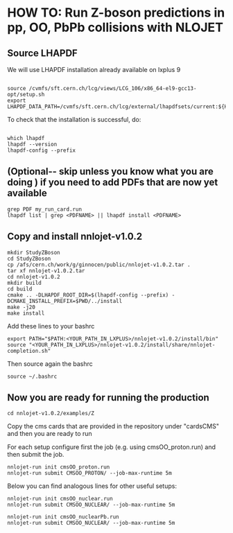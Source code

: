 # HOW TO: Run Z-boson predictions in pp, OO, PbPb collisions with NLOJET

## Source LHAPDF

We will use LHAPDF installation already available on lxplus 9
```

source /cvmfs/sft.cern.ch/lcg/views/LCG_106/x86_64-el9-gcc13-opt/setup.sh
export LHAPDF_DATA_PATH=/cvmfs/sft.cern.ch/lcg/external/lhapdfsets/current:${HOME}/.local/share/LHAPDF
```
To check that the installation is successful, do:

```

which lhapdf
lhapdf --version
lhapdf-config --prefix

```

## (Optional-- skip unless you know what you are doing ) if you need to add PDFs that are now yet available 
```
grep PDF my_run_card.run
lhapdf list | grep <PDFNAME> || lhapdf install <PDFNAME>

```

## Copy and install nnlojet-v1.0.2 

```
mkdir StudyZBoson
cd StudyZBoson
cp /afs/cern.ch/work/g/ginnocen/public/nnlojet-v1.0.2.tar .
tar xf nnlojet-v1.0.2.tar
cd nnlojet-v1.0.2
mkdir build
cd build
cmake .. -DLHAPDF_ROOT_DIR=$(lhapdf-config --prefix) -DCMAKE_INSTALL_PREFIX=$PWD/../install
make -j20 
make install 
```

Add these lines to your bashrc 

```
export PATH="$PATH:<YOUR_PATH_IN_LXPLUS>/nnlojet-v1.0.2/install/bin"
source "<YOUR_PATH_IN_LXPLUS>/nnlojet-v1.0.2/install/share/nnlojet-completion.sh"

```

Then source again the bashrc 

```
source ~/.bashrc 
```

## Now you are ready for running the production

```
cd nnlojet-v1.0.2/examples/Z
```

Copy the cms cards that are provided in the repository under "cardsCMS"
and then you are ready to run 

For each setup configure first the job (e.g. using cmsOO_proton.run)
and then submit the job. 

```
nnlojet-run init cmsOO_proton.run
nnlojet-run submit CMSOO_PROTON/ --job-max-runtime 5m
```
Below you can find analogous lines for other useful setups:

```
nnlojet-run init cmsOO_nuclear.run
nnlojet-run submit CMSOO_NUCLEAR/ --job-max-runtime 5m

nnlojet-run init cmsOO_nuclearPb.run
nnlojet-run submit CMSOO_NUCLEAR/ --job-max-runtime 5m

```


